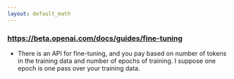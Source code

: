 ```yaml
--- 
layout: default_math 
--- 
```


### https://beta.openai.com/docs/guides/fine-tuning

* There is an API for fine-tuning, and you pay based on number of tokens in the training data and number of epochs of training. I suppose one epoch is one pass over your training data. 